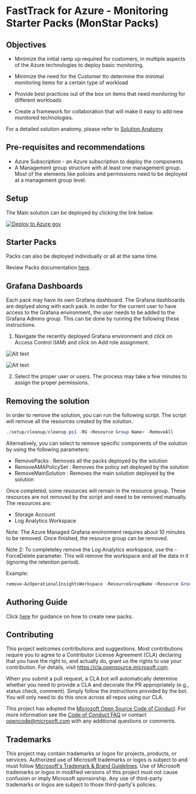 # FastTrack for Azure - Monitoring Starter Packs (MonStar Packs)

## Objectives

- Minimize the initial ramp up required for customers, in multiple aspects of the Azure technologies to deploy basic monitoring.

- Minimize the need for the Customer tto determine the minimal monitoring items for a certain type of workload 

- Provide best practices out of the box on items that need monitoring for different workloads 

- Create a framework for collaboration that will make it easy to add new monitored technologies. 

For a detailed solution anatomy, please refer to [Solution Anatomy](./Docs/solution-anatomy.md)

## Pre-requisites and recommendations

- Azure Subscription - an Azure subscription to deploy the components
- A Management group structure with at least one management group. Most of the elements like policies and permissions need to be deployed at a management group level.

## Setup

The Main solution can be deployed by clicking the link below.

[![Deploy to Azure gov](https://aka.ms/deploytoazurebutton)](https://portal.azure.us/#blade/Microsoft_Azure_CreateUIDef/CustomDeploymentBlade/uri/https%3A%2F%2Fraw.githubusercontent.com%2FAzure%2FAzureMonitorStarterPacks%2Fmain%2Fsetup%2FCustomSetup%2Fmonstar.json/uiFormDefinitionUri/https%3A%2F%2Fraw.githubusercontent.com%2FAzure%2FAzureMonitorStarterPacks%2Fmain%2Fsetup%2FCustomSetup%2Fsetup.json)

## Starter Packs

Packs can also be deployed individually or all at the same time.

Review Packs documentation [here](./Packs/README.md).

## Grafana Dashboards

Each pack may have its own Grafana dashboard. The Grafana dashboards are deplyed along with each pack.
In order for the current user to have access to the Grafana environment, the user needs to be added to the Grafana Admins group. This can be done by running the following these instructions.

1. Navigate the recently deployed Grafana environment and click on Access Control (IAM) and click on Add role assignment.

![Alt text](./Docs/media/grafana1.png)

![Alt text](./Docs/media/grafana2.png)

2. Select the proper user or users. The process may take a few minutes to assign the proper permissions.

## Removing the solution

In order to remove the solution, you can run the following script. The script will remove all the resources created by the solution.

```powershell
./setup/cleanup/cleanup.ps1 -RG <Resource Group Name> -RemoveAll
```

Alternatively, you can select to remove specific components of the solution by using the following parameters:

- RemovePacks : Removes all the packs deployed by the solution
- RemoveAMAPolicySet : Removes the policy set deployed by the solution
- RemoveMainSolution : Removes the main solution deployed by the solution

Once completed, some resources will remain in the resource group. These resources are not removed by the script and need to be removed manually. The resources are:

- Storage Account
- Log Analytics Workspace

Note: The Azure Managed Grafana environment requires about 10 minutes to be removed. Once finished, the resource group can be removed.

Note 2: To completeley remove the Log Analytics workspace, use the -ForceDelete parameter. This will remove the workspace and all the data in it (ignoring the retention period).

Example:

```powershell
remove-AzOperationalInsightsWorkspace -ResourceGroupName <Resource Group> -Name <Workspace name> -ForceDelete -force
```

## Authoring Guide

Click [here](./Docs/authoring.md) for guidance on how to create new packs.

## Contributing

This project welcomes contributions and suggestions.  Most contributions require you to agree to a
Contributor License Agreement (CLA) declaring that you have the right to, and actually do, grant us
the rights to use your contribution. For details, visit https://cla.opensource.microsoft.com.

When you submit a pull request, a CLA bot will automatically determine whether you need to provide
a CLA and decorate the PR appropriately (e.g., status check, comment). Simply follow the instructions
provided by the bot. You will only need to do this once across all repos using our CLA.

This project has adopted the [Microsoft Open Source Code of Conduct](https://opensource.microsoft.com/codeofconduct/).
For more information see the [Code of Conduct FAQ](https://opensource.microsoft.com/codeofconduct/faq/) or
contact [opencode@microsoft.com](mailto:opencode@microsoft.com) with any additional questions or comments.

## Trademarks

This project may contain trademarks or logos for projects, products, or services. Authorized use of Microsoft 
trademarks or logos is subject to and must follow 
[Microsoft's Trademark & Brand Guidelines](https://www.microsoft.com/en-us/legal/intellectualproperty/trademarks/usage/general).
Use of Microsoft trademarks or logos in modified versions of this project must not cause confusion or imply Microsoft sponsorship.
Any use of third-party trademarks or logos are subject to those third-party's policies.
